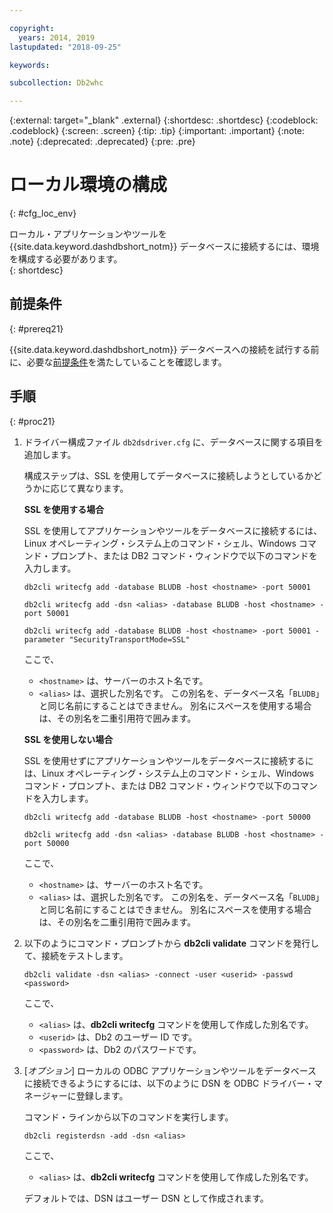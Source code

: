 ```yaml
---

copyright:
  years: 2014, 2019
lastupdated: "2018-09-25"

keywords:

subcollection: Db2whc

---
```


<!-- Attribute definitions --> 
{:external: target="_blank" .external}
{:shortdesc: .shortdesc}
{:codeblock: .codeblock}
{:screen: .screen}
{:tip: .tip}
{:important: .important}
{:note: .note}
{:deprecated: .deprecated}
{:pre: .pre}

# ローカル環境の構成
{: #cfg_loc_env}

ローカル・アプリケーションやツールを {{site.data.keyword.dashdbshort_notm}} データベースに接続するには、環境を構成する必要があります。  
{: shortdesc}

## 前提条件
{: #prereq21}

{{site.data.keyword.dashdbshort_notm}} データベースへの接続を試行する前に、必要な[前提条件](/docs/services/Db2whc/connecting?topic=Db2whc-connect_ov#prereqs)を満たしていることを確認します。

<!-- 1. Install the Db2 driver package for your operating system.

   - [Installing on Windows](install_win.html)
   - [Installing on Linux or PowerLinux](install_linux.html)
   - [Installing on Mac OS X](install_mac.html)
2. Decide whether or not you will be using Secure Sockets Layer (SSL) to connect to your database.
3. Collect database details and connect credentials, including the host name of your server, and your database user ID and password. -->

## 手順
{: #proc21}

1. ドライバー構成ファイル `db2dsdriver.cfg` に、データベースに関する項目を追加します。

   構成ステップは、SSL を使用してデータベースに接続しようとしているかどうかに応じて異なります。

   **SSL を使用する場合**

   SSL を使用してアプリケーションやツールをデータベースに接続するには、Linux オペレーティング・システム上のコマンド・シェル、Windows コマンド・プロンプト、または DB2 コマンド・ウィンドウで以下のコマンドを入力します。 

   `db2cli writecfg add -database BLUDB -host <hostname> -port 50001`

   `db2cli writecfg add -dsn <alias> -database BLUDB -host <hostname> -port 50001`

   `db2cli writecfg add -database BLUDB -host <hostname> -port 50001 -parameter "SecurityTransportMode=SSL"`

    ここで、

   - `<hostname>` は、サーバーのホスト名です。
   - `<alias>` は、選択した別名です。 この別名を、データベース名「`BLUDB`」と同じ名前にすることはできません。 別名にスペースを使用する場合は、その別名を二重引用符で囲みます。

   **SSL を使用しない場合**

   SSL を使用せずにアプリケーションやツールをデータベースに接続するには、Linux オペレーティング・システム上のコマンド・シェル、Windows コマンド・プロンプト、または DB2 コマンド・ウィンドウで以下のコマンドを入力します。 

   `db2cli writecfg add -database BLUDB -host <hostname> -port 50000`

   `db2cli writecfg add -dsn <alias> -database BLUDB -host <hostname> -port 50000`

    ここで、

   - `<hostname>` は、サーバーのホスト名です。
   - `<alias>` は、選択した別名です。 この別名を、データベース名「`BLUDB`」と同じ名前にすることはできません。 別名にスペースを使用する場合は、その別名を二重引用符で囲みます。

2. 以下のようにコマンド・プロンプトから **db2cli validate** コマンドを発行して、接続をテストします。

   `db2cli validate -dsn <alias> -connect -user <userid> -passwd <password>`

   ここで、 
   
   - `<alias>` は、**db2cli writecfg** コマンドを使用して作成した別名です。
   - `<userid>` は、Db2 のユーザー ID です。
   - `<password>` は、Db2 のパスワードです。

3. [*オプション*] ローカルの ODBC アプリケーションやツールをデータベースに接続できるようにするには、以下のように DSN を ODBC ドライバー・マネージャーに登録します。
 
   コマンド・ラインから以下のコマンドを実行します。 

   `db2cli registerdsn -add -dsn <alias>`

   ここで、 

   - `<alias>` は、**db2cli writecfg** コマンドを使用して作成した別名です。

   デフォルトでは、DSN はユーザー DSN として作成されます。


